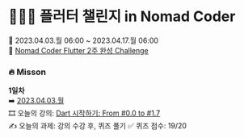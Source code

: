 # 👩🏻‍💻 플러터 챌린지 in Nomad Coder
📅 2023.04.03.월 06:00 ~ 2023.04.17.월 06:00  
🏢 [Nomad Coder Flutter 2주 완성 Challenge](https://nomadcoders.co/c/flutter-challenge/lobby)  
  
### 🔥 Misson
**1일차**  
➡️ [2023.04.03.월](https://github.com/jung0115/flutter-challenge/tree/main/Day01_0403)  
🎞️ 오늘의 강의: [Dart 시작하기: From #0.0 to #1.7](https://nomadcoders.co/dart-for-beginners/lectures/4090)  
✍️ 오늘의 과제: 강의 수강 후, 퀴즈 풀기 
✅ 퀴즈 점수: 19/20  
  